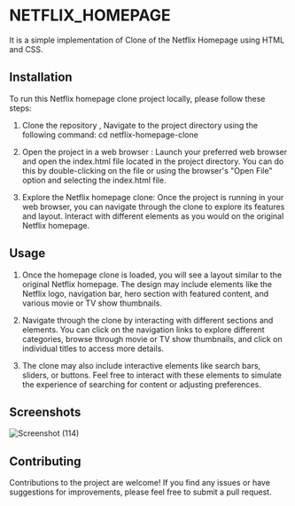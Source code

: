 
# NETFLIX_HOMEPAGE

 It is a simple implementation of Clone of the Netflix Homepage using HTML and CSS.


## Installation

To run this Netflix homepage clone project locally, please follow these steps:

1. Clone the repository , Navigate to the project directory using the following command:
cd netflix-homepage-clone

2. Open the project in a web browser : Launch your preferred web browser and open the index.html file located in the project directory. You can do this by double-clicking on the file or using the browser's "Open File" option and selecting the index.html file.

3. Explore the Netflix homepage clone: Once the project is running in your web browser, you can navigate through the clone to explore its features and layout. Interact with different elements as you would on the original Netflix homepage.
    
## Usage

1. Once the homepage clone is loaded, you will see a layout similar to the original Netflix homepage. The design may include elements like the Netflix logo, navigation bar, hero section with featured content, and various movie or TV show thumbnails.

2. Navigate through the clone by interacting with different sections and elements. You can click on the navigation links to explore different categories, browse through movie or TV show thumbnails, and click on individual titles to access more details.

3. The clone may also include interactive elements like search bars, sliders, or buttons. Feel free to interact with these elements to simulate the experience of searching for content or adjusting preferences.

## Screenshots

![Screenshot (114)](https://github.com/abhaymishra9/NETFLIX_HOMEPAGE/assets/98744759/661c2528-72c9-4cf6-a27d-b50ae44a46c9)

## Contributing

Contributions to the project are welcome! 
If you find any issues or have suggestions for improvements, please feel free to submit a pull request.

